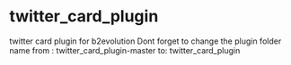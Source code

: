 # twitter_card_plugin
twitter card plugin for b2evolution
Dont forget to change the plugin folder name from : twitter_card_plugin-master to: twitter_card_plugin
